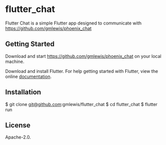 # flutter_chat

Flutter Chat is a simple Flutter app designed to communicate with
https://github.com/gmlewis/phoenix_chat

## Getting Started

Download and start https://github.com/gmlewis/phoenix_chat on your local machine.

Download and install Flutter.
For help getting started with Flutter, view the online
[documentation](https://flutter.io/).


## Installation

$ git clone git@github.com:gmlewis/flutter_chat
$ cd flutter_chat
$ flutter run

## License

Apache-2.0.
